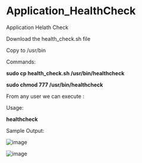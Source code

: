 # Application_HealthCheck
Application Helath Check

Download the health_check.sh file

Copy to /usr/bin

Commands:

**sudo cp health_check.sh /usr/bin/healthcheck**

**sudo chmod 777 /usr/bin/healthcheck**

From any user we can execute :

Usage:

**healthcheck**

Sample Output:

![image](https://github.com/npallegoud/Application_HealthCheck/assets/76092758/a3b4f6ae-05af-4056-9c6a-f4174eb56171)

![image](https://github.com/npallegoud/Application_HealthCheck/assets/76092758/39a131e4-2079-4bd0-8815-ebefada3cb07)
